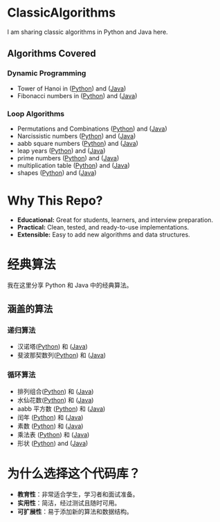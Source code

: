 # ClassicAlgorithms
I am sharing classic algorithms in Python and Java here.

## Algorithms Covered

### Dynamic Programming
- Tower of Hanoi in ([Python](https://github.com/CPD07/ClassicAlgorithms/blob/main/Hanoi.py)) and ([Java](https://github.com/CPD07/ClassicAlgorithms/blob/main/Hanoi.java))
- Fibonacci numbers in ([Python](https://github.com/CPD07/ClassicAlgorithms/blob/main/Fibonacci.py)) and ([Java](https://github.com/CPD07/ClassicAlgorithms/blob/main/Fibonacci.java))

### Loop Algorithms
- Permutations and Combinations ([Python](https://github.com/CPD07/ClassicAlgorithms/blob/main/AnC.py)) and ([Java](https://github.com/CPD07/ClassicAlgorithms/blob/main/AnC.java))
- Narcissistic numbers ([Python](https://github.com/CPD07/ClassicAlgorithms/blob/main/Narcissistic.py)) and ([Java](https://github.com/CPD07/ClassicAlgorithms/blob/main/Narcissistic.java))
- aabb square numbers ([Python](https://github.com/CPD07/ClassicAlgorithms/blob/main/aabb.py)) and ([Java](https://github.com/CPD07/ClassicAlgorithms/blob/main/aabb.java))
- leap years ([Python](https://github.com/CPD07/ClassicAlgorithms/blob/main/leapyear.py)) and ([Java](https://github.com/CPD07/ClassicAlgorithms/blob/main/leapyear.java))
- prime numbers ([Python](https://github.com/CPD07/ClassicAlgorithms/blob/main/prime.py)) and ([Java](https://github.com/CPD07/ClassicAlgorithms/blob/main/prime.java))
- multiplication table ([Python](https://github.com/CPD07/ClassicAlgorithms/blob/main/multiplication.py)) and ([Java](https://github.com/CPD07/ClassicAlgorithms/blob/main/multiplication.java))
- shapes ([Python](https://github.com/CPD07/ClassicAlgorithms/blob/main/shapes.py)) and ([Java](https://github.com/CPD07/ClassicAlgorithms/blob/main/shapes.java))
  
# Why This Repo?

- **Educational:** Great for students, learners, and interview preparation.
- **Practical:** Clean, tested, and ready-to-use implementations.
- **Extensible:** Easy to add new algorithms and data structures.
  
# 经典算法
我在这里分享 Python 和 Java 中的经典算法。

## 涵盖的算法

### 递归算法
- 汉诺塔([Python](https://github.com/CPD07/ClassicAlgorithms/blob/main/Hanoi.py)) 和 ([Java](https://github.com/CPD07/ClassicAlgorithms/blob/main/Hanoi.java))
- 斐波那契数列([Python](https://github.com/CPD07/ClassicAlgorithms/blob/main/Fibonacci.py)) 和 ([Java](https://github.com/CPD07/ClassicAlgorithms/blob/main/Fibonacci.java))

### 循环算法
- 排列组合([Python](https://github.com/CPD07/ClassicAlgorithms/blob/main/AnC.py)) 和 ([Java](https://github.com/CPD07/ClassicAlgorithms/blob/main/AnC.java))
- 水仙花数([Python](https://github.com/CPD07/ClassicAlgorithms/blob/main/Narcissistic.py)) 和 ([Java](https://github.com/CPD07/ClassicAlgorithms/blob/main/Narcissistic.java))
- aabb 平方数 ([Python](https://github.com/CPD07/ClassicAlgorithms/blob/main/aabb.py)) 和 ([Java](https://github.com/CPD07/ClassicAlgorithms/blob/main/aabb.java))
- 闰年 ([Python](https://github.com/CPD07/ClassicAlgorithms/blob/main/leapyear.py)) 和 ([Java](https://github.com/CPD07/ClassicAlgorithms/blob/main/leapyear.java))
- 素数 ([Python](https://github.com/CPD07/ClassicAlgorithms/blob/main/prime.py)) 和 ([Java](https://github.com/CPD07/ClassicAlgorithms/blob/main/prime.java))
- 乘法表 ([Python](https://github.com/CPD07/ClassicAlgorithms/blob/main/multiplication.py)) 和 ([Java](https://github.com/CPD07/ClassicAlgorithms/blob/main/multiplication.java))
- 形状 ([Python](https://github.com/CPD07/ClassicAlgorithms/blob/main/shapes.py)) and ([Java](https://github.com/CPD07/ClassicAlgorithms/blob/main/shapes.java))

# 为什么选择这个代码库？

- **教育性**：非常适合学生，学习者和面试准备。
- **实用性**：简洁，经过测试且随时可用。
- **可扩展性**：易于添加新的算法和数据结构。

